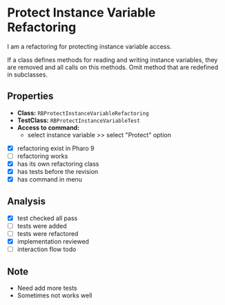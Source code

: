 # Protect Instance Variable Refactoring

I am a refactoring for protecting instance variable access.

If a class defines methods for reading and writing instance variables, they are removed and all calls on this methods.
Omit method that are redefined in subclasses.

## Properties

- **Class:** ```RBProtectInstanceVariableRefactoring```
- **TestClass:** ```RBProtectInstanceVariableTest```
- **Access to command:** 
  - select instance variable >> select "Protect" option
- [x] refactoring exist in Pharo 9
- [ ] refactoring works 
- [x] has its own refactoring class  
- [x] has tests before the revision
- [x] has command in menu

## Analysis

- [x] test checked all pass
- [ ] tests were added
- [ ] tests were refactored
- [x] implementation reviewed
- [ ] interaction flow todo

## Note

- Need add more tests
- Sometimes not works well
